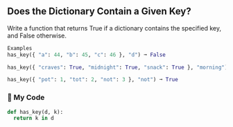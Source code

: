 ## Does the Dictionary Contain a Given Key?

Write a function that returns True if a dictionary contains the specified key, and False otherwise.
```python
Examples
has_key({ "a": 44, "b": 45, "c": 46 }, "d") ➞ False

has_key({ "craves": True, "midnight": True, "snack": True }, "morning") ➞ False

has_key({ "pot": 1, "tot": 2, "not": 3 }, "not") ➞ True
```
### :fallen_leaf: My Code
```python
def has_key(d, k):
  return k in d
```
